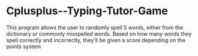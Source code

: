 # Cplusplus--Typing-Tutor-Game
This program allows the user to randomly spell 5 words, either from the dictionary or commonly misspelled words. Based on how many words they spell correctly and incorrectly, they'll be given a score depending on the points system
